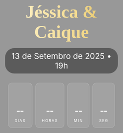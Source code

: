 <!DOCTYPE html>
<html lang="pt-br">
<head>
  <meta charset="UTF-8">
  <meta name="viewport" content="width=device-width, initial-scale=1.0">
  <title>Save the Date - Jéssica & Caique</title>
  <link href="https://fonts.googleapis.com/css2?family=Playfair+Display:wght@600&family=Inter:wght@300;400;600&display=swap" rel="stylesheet">
  <style>
    * { margin: 0; padding: 0; box-sizing: border-box; }
    html, body { height: 100%; font-family: Inter, sans-serif; color: #fff; overflow: hidden; }
    body {
      background: url(fundo.jpg) center/cover no-repeat;
      display: flex;
      align-items: center;
      justify-content: center;
    }
    .overlay {
      position: absolute;
      inset: 0;
      background: rgba(0, 0, 0, 0.4);
      backdrop-filter: blur(2px);
    }
    .container {
      position: relative;
      text-align: center;
      padding: 20px;
      z-index: 2;
    }
    h1 {
      font-family: 'Playfair Display', serif;
      font-size: clamp(36px, 6vw, 64px);
      font-weight: 600;
      margin-bottom: 20px;
      background: linear-gradient(90deg, #fff7d6, #f3d98b, #b8860b, #f3d98b, #fff7d6);
      background-size: 300% 300%;
      -webkit-background-clip: text;
      -webkit-text-fill-color: transparent;
      animation: shine 6s linear infinite;
    }
    @keyframes shine {
      0% { background-position: 0% 50%; }
      50% { background-position: 100% 50%; }
      100% { background-position: 0% 50%; }
    }
    .date {
      font-size: clamp(18px, 3vw, 26px);
      margin-bottom: 30px;
      background: rgba(0, 0, 0, 0.4);
      padding: 10px 20px;
      border-radius: 30px;
      display: inline-block;
    }
    .countdown {
      display: flex;
      justify-content: center;
      gap: 10px;
      flex-wrap: wrap;
    }
    .time-box {
      background: rgba(255, 255, 255, 0.1);
      border: 1px solid rgba(255, 255, 255, 0.2);
      border-radius: 12px;
      padding: 15px 20px;
      min-width: 70px;
    }
    .time-box h2 {
      font-family: 'Playfair Display', serif;
      font-size: clamp(20px, 4vw, 36px);
      margin-bottom: 5px;
    }
    .time-box span {
      font-size: 12px;
      letter-spacing: 2px;
      text-transform: uppercase;
    }
    @media(max-width: 600px){
      .countdown { gap: 6px; }
      .time-box { padding: 10px; }
    }
  </style>
</head>
<body>
  <div class="overlay"></div>
  <div class="container">
    <h1>Jéssica & Caique</h1>
    <div class="date">13 de Setembro de 2025 • 19h</div>
    <div class="countdown">
      <div class="time-box"><h2 id="days">--</h2><span>Dias</span></div>
      <div class="time-box"><h2 id="hours">--</h2><span>Horas</span></div>
      <div class="time-box"><h2 id="mins">--</h2><span>Min</span></div>
      <div class="time-box"><h2 id="secs">--</h2><span>Seg</span></div>
    </div>
  </div>

  <script>
    const targetDate = new Date("2025-09-13T19:00:00-03:00").getTime();
    const el = {
      days: document.getElementById('days'),
      hours: document.getElementById('hours'),
      mins: document.getElementById('mins'),
      secs: document.getElementById('secs')
    };
    function updateCountdown() {
      const now = Date.now();
      let diff = targetDate - now;
      if (diff < 0) diff = 0;
      const days = Math.floor(diff / (1000 * 60 * 60 * 24));
      const hours = Math.floor((diff % (1000 * 60 * 60 * 24)) / (1000 * 60 * 60));
      const mins = Math.floor((diff % (1000 * 60 * 60)) / (1000 * 60));
      const secs = Math.floor((diff % (1000 * 60)) / 1000);
      el.days.textContent = days;
      el.hours.textContent = hours.toString().padStart(2,'0');
      el.mins.textContent = mins.toString().padStart(2,'0');
      el.secs.textContent = secs.toString().padStart(2,'0');
    }
    updateCountdown();
    setInterval(updateCountdown, 1000);
  </script>
</body>
</html>
